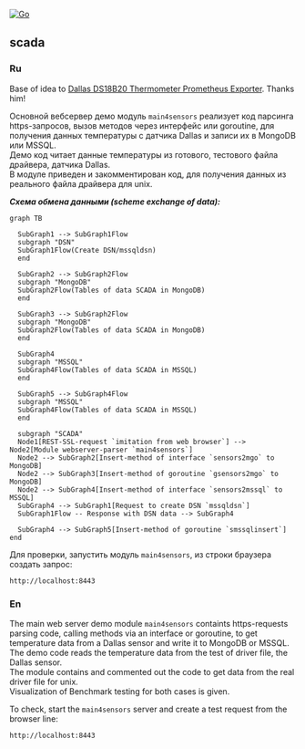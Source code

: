 [![Go](https://github.com/blablatov/scada4modbus2sensors/actions/workflows/scada-main4sensors-action.yml/badge.svg)](https://github.com/blablatov/scada4modbus2sensors/actions/workflows/scada-main4sensors-action.yml)
## scada
### Ru

Base of idea to [Dallas DS18B20 Thermometer Prometheus Exporter](https://github.com/samkalnins/ds18b20-prometheus-exporter). Thanks him!

Основной вебсервер демо модуль `main4sensors` реализует код парсинга https-запросов, вызов методов через интерфейс или goroutine, для получения данных температуры с датчика Dallas и записи их в MongoDB или MSSQL.   
Демо код читает данные температуры из готового, тестового файла драйвера, датчика Dallas.  
В модуле приведен и закомментирован код, для получения данных из реального файла драйвера для unix.    
 

***Схема обмена данными (scheme exchange of data):***

```mermaid
graph TB

  SubGraph1 --> SubGraph1Flow
  subgraph "DSN"
  SubGraph1Flow(Create DSN/mssqldsn)
  end
  
  SubGraph2 --> SubGraph2Flow
  subgraph "MongoDB"
  SubGraph2Flow(Tables of data SCADA in MongoDB)
  end
  
  SubGraph3 --> SubGraph2Flow
  subgraph "MongoDB"
  SubGraph2Flow(Tables of data SCADA in MongoDB)
  end
  
  SubGraph4
  subgraph "MSSQL"
  SubGraph4Flow(Tables of data SCADA in MSSQL)
  end
  
  SubGraph5 --> SubGraph4Flow
  subgraph "MSSQL"
  SubGraph4Flow(Tables of data SCADA in MSSQL)
  end

  subgraph "SCADA"
  Node1[REST-SSL-request `imitation from web browser`] --> Node2[Module webserver-parser `main4sensors`]
  Node2 --> SubGraph2[Insert-method of interface `sensors2mgo` to MongoDB]
  Node2 --> SubGraph3[Insert-method of goroutine `gsensors2mgo` to MongoDB]
  Node2 --> SubGraph4[Insert-method of interface `sensors2mssql` to MSSQL]
  SubGraph4 --> SubGraph1[Request to create DSN `mssqldsn`]
  SubGraph1Flow -- Response with DSN data --> SubGraph4 
  
  SubGraph4 --> SubGraph5[Insert-method of goroutine `smssqlinsert`]
end
``` 

Для проверки, запустить модуль `main4sensors`, из строки браузера создать запрос:

	http://localhost:8443



### En

The main web server demo module `main4sensors` containts https-requests parsing code, calling methods via an interface or goroutine, to get temperature data from a Dallas sensor and write it to MongoDB or MSSQL.  
The demo code reads the temperature data from the test of driver file, the Dallas sensor.  
The module contains and commented out the code to get data from the real driver file for unix.  
Visualization of Benchmark testing for both cases is given.

To check, start the `main4sensors` server and create a test request from the browser line: 

	http://localhost:8443
